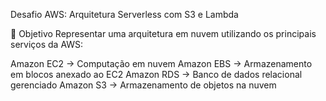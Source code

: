 Desafio AWS: Arquitetura Serverless com S3 e Lambda

📌 Objetivo
Representar uma arquitetura em nuvem utilizando os principais serviços da AWS:

Amazon EC2 → Computação em nuvem
Amazon EBS → Armazenamento em blocos anexado ao EC2
Amazon RDS → Banco de dados relacional gerenciado
Amazon S3 → Armazenamento de objetos na nuvem
